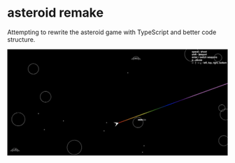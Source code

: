 # asteroid remake

Attempting to rewrite the asteroid game with TypeScript and better code structure.

![game.png](./assets/game.png)